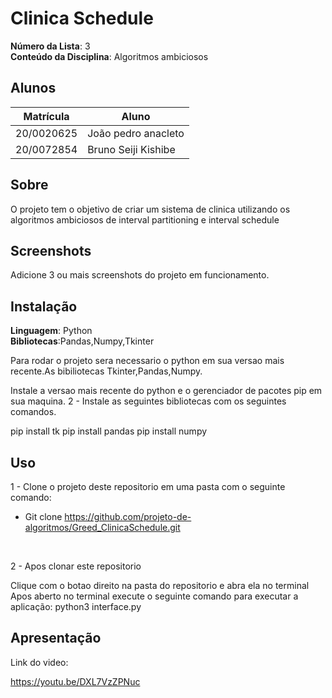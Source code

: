 # Clinica Schedule

**Número da Lista**: 3<br>
**Conteúdo da Disciplina**: Algoritmos ambiciosos<br>

## Alunos
|Matrícula | Aluno |
| -- | -- |
| 20/0020625  |  João pedro anacleto |
| 20/0072854  |  Bruno Seiji Kishibe |

## Sobre 

O projeto tem o objetivo de criar um sistema de clinica utilizando os algoritmos ambiciosos de interval partitioning e interval schedule

## Screenshots
Adicione 3 ou mais screenshots do projeto em funcionamento.

## Instalação 
**Linguagem**: Python<br>
**Bibliotecas**:Pandas,Numpy,Tkinter

Para rodar o projeto sera necessario o python em sua versao mais recente.As bibiliotecas Tkinter,Pandas,Numpy.

Instale a versao mais recente do python e o gerenciador de pacotes pip em sua maquina. 2 - Instale as seguintes bibliotecas com os seguintes comandos.

pip install tk
pip install pandas
pip install numpy

## Uso 
 1 - Clone o projeto deste repositorio em uma pasta com o seguinte comando:
 
 - Git clone https://github.com/projeto-de-algoritmos/Greed_ClinicaSchedule.git

<br>

2 - Apos clonar este repositorio

Clique com o botao direito na pasta do repositorio e abra ela no terminal
Apos aberto no terminal execute o seguinte comando para executar a aplicação: python3 interface.py

## Apresentação

Link do video:

https://youtu.be/DXL7VzZPNuc




